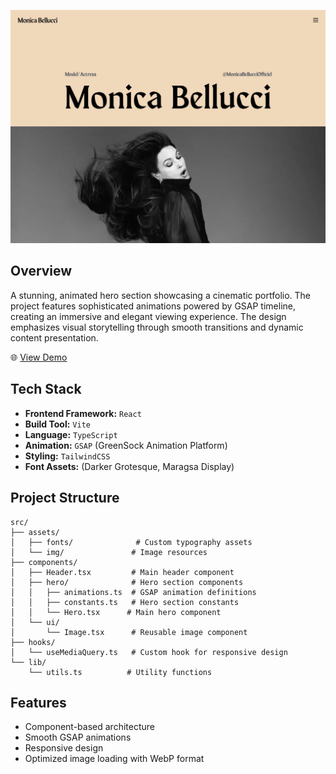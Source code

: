 ![Monica Bellucci Portfolio](./screenshot.png)

## Overview

A stunning, animated hero section showcasing a cinematic portfolio. The project features sophisticated animations powered by GSAP timeline, creating an immersive and elegant viewing experience. The design emphasizes visual storytelling through smooth transitions and dynamic content presentation.

🌐 [View Demo](https://monica-bellucci.vercel.app/)

## Tech Stack

- **Frontend Framework:** `React`
- **Build Tool:** `Vite`
- **Language:** `TypeScript`
- **Animation:** `GSAP` (GreenSock Animation Platform)
- **Styling:** `TailwindCSS`
- **Font Assets:** (Darker Grotesque, Maragsa Display)

## Project Structure

```
src/
├── assets/
│   ├── fonts/              # Custom typography assets
│   └── img/               # Image resources
├── components/
│   ├── Header.tsx         # Main header component
│   ├── hero/              # Hero section components
│   │   ├── animations.ts  # GSAP animation definitions
│   │   ├── constants.ts   # Hero section constants
│   │   └── Hero.tsx      # Main hero component
│   └── ui/
│       └── Image.tsx      # Reusable image component
├── hooks/
│   └── useMediaQuery.ts   # Custom hook for responsive design
└── lib/
    └── utils.ts          # Utility functions
```

## Features

- Component-based architecture
- Smooth GSAP animations
- Responsive design
- Optimized image loading with WebP format
